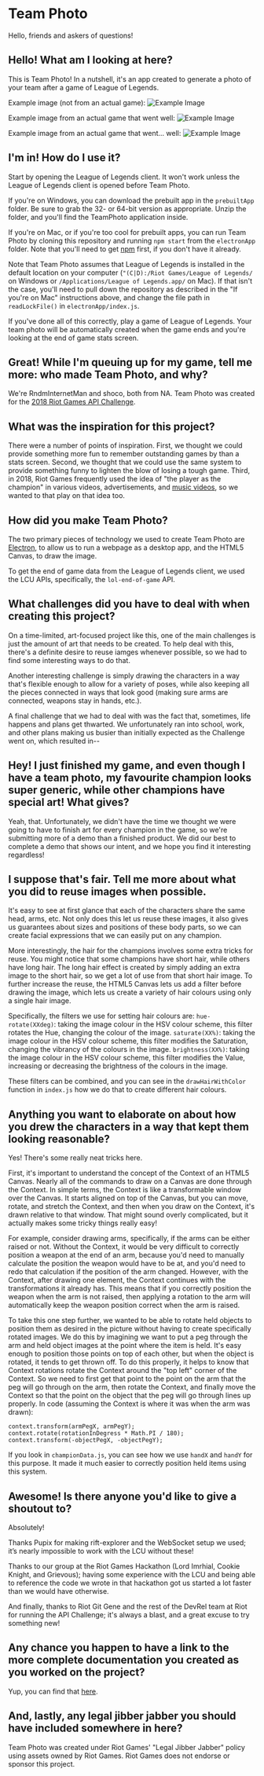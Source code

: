 # Team Photo

Hello, friends and askers of questions!

## Hello! What am I looking at here?

This is Team Photo! In a nutshell, it's an app created to generate a photo of your team after a game of League of Legends.

Example image (not from an actual game):
![Example Image](https://raw.githubusercontent.com/red3141/api-challenge-2018/master/exampleImage1.png)

Example image from an actual game that went well:
![Example Image](https://raw.githubusercontent.com/red3141/api-challenge-2018/master/actualGameImage2.png)

Example image from an actual game that went... well:
![Example Image](https://raw.githubusercontent.com/red3141/api-challenge-2018/master/actualGameImage.png)



## I'm in! How do I use it?

Start by opening the League of Legends client. It won't work unless the League of Legends client is opened before Team Photo.

If you're on Windows, you can download the prebuilt app in the `prebuiltApp` folder. Be sure to grab the 32- or 64-bit version as appropriate. Unzip the folder, and you'll find the TeamPhoto application inside.

If you're on Mac, or if you're too cool for prebuilt apps, you can run Team Photo by cloning this repository and running `npm start` from the `electronApp` folder. Note that you'll need to get [npm](https://www.npmjs.com/get-npm) first, if you don't have it already.

Note that Team Photo assumes that League of Legends is installed in the default location on your computer (`"(C|D):/Riot Games/League of Legends/` on Windows or `/Applications/League of Legends.app/` on Mac). If that isn't the case, you'll need to pull down the repository as described in the "If you're on Mac" instructions above, and change the file path in `readLockFile()` in `electronApp/index.js`.

If you've done all of this correctly, play a game of League of Legends. Your team photo will be automatically created when the game ends and you're looking at the end of game stats screen.

## Great! While I'm queuing up for my game, tell me more: who made Team Photo, and why?

We're RndmInternetMan and shoco, both from NA. Team Photo was created for the [2018 Riot Games API Challenge](https://www.riotgames.com/en/DevRel/the-riot-games-api-challenge-2018).

## What was the inspiration for this project?

There were a number of points of inspiration. First, we thought we could provide something more fun to remember outstanding games by than a stats screen. Second, we thought that we could use the same system to provide something funny to lighten the blow of losing a tough game. Third, in 2018, Riot Games frequently used the idea of "the player as the champion" in various videos, advertisements, and [music videos](https://www.youtube.com/watch?v=fB8TyLTD7EE), so we wanted to that play on that idea too.

## How did you make Team Photo?

The two primary pieces of technology we used to create Team Photo are [Electron](https://electronjs.org/), to allow us to run a webpage as a desktop app, and the HTML5 Canvas, to draw the image.

To get the end of game data from the League of Legends client, we used the LCU APIs, specifically, the `lol-end-of-game` API.

## What challenges did you have to deal with when creating this project?

On a time-limited, art-focused project like this, one of the main challenges is just the amount of art that needs to be created. To help deal with this, there's a definite desire to reuse iamges whenever possible, so we had to find some interesting ways to do that.

Another interesting challenge is simply drawing the characters in a way that's flexible enough to allow for a variety of poses, while also keeping all the pieces connected in ways that look good (making sure arms are connected, weapons stay in hands, etc.).

A final challenge that we had to deal with was the fact that, sometimes, life happens and plans get thwarted. We unfortunately ran into school, work, and other plans making us busier than initially expected as the Challenge went on, which resulted in--

## Hey! I just finished my game, and even though I have a team photo, my favourite champion looks super generic, while other champions have special art! What gives?

Yeah, that. Unfortunately, we didn't have the time we thought we were going to have to finish art for every champion in the game, so we're submitting more of a demo than a finished product. We did our best to complete a demo that shows our intent, and we hope you find it interesting regardless!

## I suppose that's fair. Tell me more about what you did to reuse images when possible.

It's easy to see at first glance that each of the characters share the same head, arms, etc. Not only does this let us reuse these images, it also gives us guarantees about sizes and positions of these body parts, so we can create facial expressions that we can easily put on any champion.

More interestingly, the hair for the champions involves some extra tricks for reuse. You might notice that some champions have short hair, while others have long hair. The long hair effect is created by simply adding an extra image to the short hair, so we get a lot of use from that short hair image. To further increase the reuse, the HTML5 Canvas lets us add a filter before drawing the image, which lets us create a variety of hair colours using only a single hair image.

Specifically, the filters we use for setting hair colours are:
`hue-rotate(XXdeg)`: taking the image colour in the HSV colour scheme, this filter rotates the Hue, changing the colour of the image.
`saturate(XX%)`: taking the image colour in the HSV colour scheme, this filter modifies the Saturation, changing the vibrancy of the colours in the image.
`brightness(XX%)`: taking the image colour in the HSV colour scheme, this filter modifies the Value, increasing or decreasing the brightness of the colours in the image.

These filters can be combined, and you can see in the `drawHairWithColor` function in `index.js` how we do that to create different hair colours.

## Anything you want to elaborate on about how you drew the characters in a way that kept them looking reasonable?

Yes! There's some really neat tricks here.

First, it's important to understand the concept of the Context of an HTML5 Canvas. Nearly all of the commands to draw on a Canvas are done through the Context. In simple terms, the Context is like a transformable window over the Canvas. It starts aligned on top of the Canvas, but you can move, rotate, and stretch the Context, and then when you draw on the Context, it's drawn relative to that window. That might sound overly complicated, but it actually makes some tricky things really easy!

For example, consider drawing arms, specifically, if the arms can be either raised or not. Without the Context, it would be very difficult to correctly position a weapon at the end of an arm, because you'd need to manually calculate the position the weapon would have to be at, and you'd need to redo that calculation if the position of the arm changed. However, with the Context, after drawing one element, the Context continues with the transformations it already has. This means that if you correctly position the weapon when the arm is not raised, then applying a rotation to the arm will automatically keep the weapon position correct when the arm is raised.

To take this one step further, we wanted to be able to rotate held objects to position them as desired in the picture without having to create specifically rotated images. We do this by imagining we want to put a peg through the arm and held object images at the point where the item is held. It's easy enough to position those points on top of each other, but when the object is rotated, it tends to get thrown off. To do this properly, it helps to know that Context rotations rotate the Context around the "top left" corner of the Context. So we need to first get that point to the point on the arm that the peg will go through on the arm, then rotate the Context, and finally move the Context so that the point on the object that the peg will go through lines up properly. In code (assuming the Context is where it was when the arm was drawn):
```
context.transform(armPegX, armPegY);
context.rotate(rotationInDegress * Math.PI / 180);
context.transform(-objectPegX, -objectPegY);
```

If you look in `championData.js`, you can see how we use `handX` and `handY` for this purpose. It made it much easier to correctly position held items using this system.

## Awesome! Is there anyone you'd like to give a shoutout to?

Absolutely!

Thanks Pupix for making rift-explorer and the WebSocket setup we used; it’s nearly impossible to work with the LCU without these!

Thanks to our group at the Riot Games Hackathon (Lord Imrhial, Cookie Knight, and Grievous); having some experience with the LCU and being able to reference the code we wrote in that hackathon got us started a lot faster than we would have otherwise.

And finally, thanks to Riot Git Gene and the rest of the DevRel team at Riot for running the API Challenge; it's always a blast, and a great excuse to try something new!

## Any chance you happen to have a link to the more complete documentation you created as you worked on the project?

Yup, you can find that [here](https://docs.google.com/document/d/1K3X_EEGKZ8Ezmn1r2sNoF4KDeLytKdtctmRqJZTjnzU/edit?usp=sharing).

## And, lastly, any legal jibber jabber you should have included somewhere in here?

Team Photo was created under Riot Games' "Legal Jibber Jabber" policy using assets owned by Riot Games.  Riot Games does not endorse or sponsor this project.
